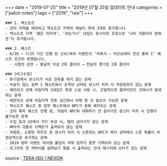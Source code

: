 +++
date = "2019-07-25"
title = "2019년 07월 25일 업데이트 안내
categories = ["patch notes"]
tags = ["2019", "raw"]
+++

```
### 1. 엑소도르
- 코어 지역을 제외하고 엑소도르 지역의 채널이 최대 3개로 증가합니다.
- 엑소도르 지역 ‘붉은 이끼게’, ‘외눈가시’ 네임드 몬스터의 호칭으로 ‘나비 귀환지의 방해꾼’이 추가됩니다.

### 2. 퀘스트
- 6/20 ~ 7/25 기간 진행 된 신규/복귀 이벤트의 ‘의뢰서 – 아르보레아 전선 돌파 I’ 퀘스트 조건이 변경됩니다.
  - 시험의 던전 – 황금의 미궁 2회 클리어 → 천공의 경기장 2회 클리어

### [버그수정]
- 투기장에서 몬스터가 서로 전투를 하지 않는 문제
- 녹슬지 않는 실력 1 퀘스트에서 공격대 상태로 몬스터 처치 시 카운팅되지 않는 문제
- 베르아크 성채 비밀지역 2네임드 특정 스킬 사용 시, 간헐적으로 클라이언트 크래시가 발생하는 문제
- 베르아크 성채 비밀지역 전투 공간에서 비행 탈 것 탑승이 가능한 문제
- 엑소도르 퀘스트 중 일부 퀘스트에서 NPC가 중복 배치되는 문제
- 코어 폭파 퀘스트 진행 중, 쟈넬라 NPC와 대화하기 전 칼리가르 몬스터 처치 시 진행이 불가능한 문제
- 수집 효과 UI에서 카드 완성 시, 탭이 넘어가지 않는 문제
- 뼈아귀 괴물의 이펙트가 출력되지 않는 문제
- 차원문, 소환된 파르프 등 몬스터 처치 시 스폰되는 NPC가 파티 상태에서 스폰 확률이 비정상적으로 증가하는 문제
- 2019 썸머 이벤트 아이템 툴팁의 삭제 일자가 잘못 기재되어 있는 문제
- 로그아웃 한 캐릭터를 살펴보기 했을 시 출력되는 안내 메시지에 오타가 있는 문제
```

source : [TERA 테라 | NEXON](http://tera.nexon.com/news/update/view.aspx?n4articlesn=402)
